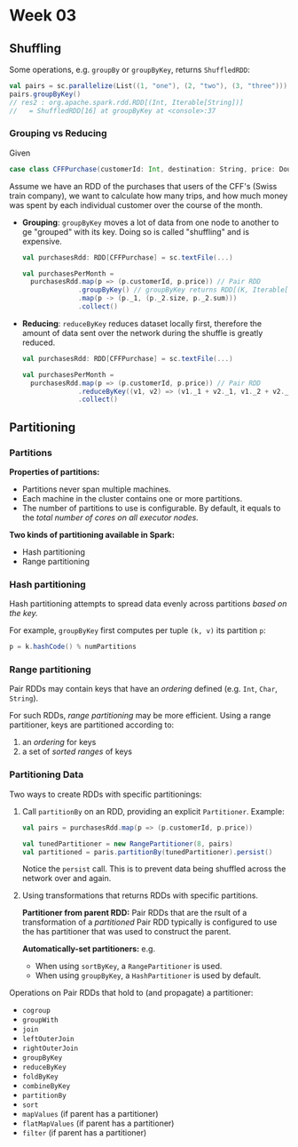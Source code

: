 # Week 03

## Shuffling

Some operations, e.g. `groupBy` or `groupByKey`, returns `ShuffledRDD`:

```scala
val pairs = sc.parallelize(List((1, "one"), (2, "two"), (3, "three")))
pairs.groupByKey()
// res2 : org.apache.spark.rdd.RDD[(Int, Iterable[String])]
//   = ShuffledRDD[16] at groupByKey at <console>:37
```

### Grouping vs Reducing

Given

```scala
case class CFFPurchase(customerId: Int, destination: String, price: Double)
```

Assume we have an RDD of the purchases that users of the CFF's (Swiss train
company), we want to calculate how many trips, and how much money was spent by
each individual customer over the course of the month.

- **Grouping**: `groupByKey` moves a lot of data from one node to another to
  ge "grouped" with its key. Doing so is called "shuffling" and is expensive.
  ```scala
  val purchasesRdd: RDD[CFFPurchase] = sc.textFile(...)

  val purchasesPerMonth =
    purchasesRdd.map(p => (p.customerId, p.price)) // Pair RDD
                .groupByKey() // groupByKey returns RDD[(K, Iterable[V])]
                .map(p -> (p._1, (p._2.size, p._2.sum)))
                .collect()
  ```
- **Reducing**: `reduceByKey` reduces dataset locally first, therefore the
  amount of data sent over the network during the shuffle is greatly reduced.
  ```scala
  val purchasesRdd: RDD[CFFPurchase] = sc.textFile(...)

  val purchasesPerMonth =
    purchasesRdd.map(p => (p.customerId, p.price)) // Pair RDD
                .reduceByKey((v1, v2) => (v1._1 + v2._1, v1._2 + v2._2))
                .collect()
  ```

## Partitioning

### Partitions

**Properties of partitions:**
- Partitions never span multiple machines.
- Each machine in the cluster contains one or more partitions.
- The number of partitions to use is configurable. By default, it equals to
  the _total number of cores on all executor nodes._

**Two kinds of partitioning available in Spark:**
- Hash partitioning
- Range partitioning

###  Hash partitioning

Hash partitioning attempts to spread data evenly across partitions _based on
the key._

For example, `groupByKey` first computes per tuple `(k, v)` its partition `p`:

```scala
p = k.hashCode() % numPartitions
```

### Range partitioning

Pair RDDs may contain keys that have an _ordering_ defined (e.g. `Int`,
`Char`, `String`).

For such RDDs, _range partitioning_ may be more efficient. Using a range
partitioner, keys are partitioned according to:
1. an _ordering_ for keys
2. a set of _sorted ranges_ of keys

### Partitioning Data

Two ways to create RDDs with specific partitionings:

1. Call `partitionBy` on an RDD, providing an explicit `Partitioner`.
   Example:
   
   ```scala
   val pairs = purchasesRdd.map(p => (p.customerId, p.price))

   val tunedPartitioner = new RangePartitioner(8, pairs)
   val partitioned = paris.partitionBy(tunedPartitioner).persist()
   ```
   
   Notice the `persist` call. This is to prevent data being shuffled across
   the network over and again.
2. Using transformations that returns RDDs with specific partitions.

   **Partitioner from parent RDD:**
   Pair RDDs that are the rsult of a transformation of a _partitioned_ Pair
   RDD typically is configured to use the has partitioner that was used to
   construct the parent.

   **Automatically-set partitioners:**
   e.g.
   - When using `sortByKey`, a `RangePartitioner` is used.
   - When using `groupByKey`, a `HashPartitioner` is used by default.

Operations on Pair RDDs that hold to (and propagate) a partitioner:
- `cogroup`
- `groupWith`
- `join`
- `leftOuterJoin`
- `rightOuterJoin`
- `groupByKey`
- `reduceByKey`
- `foldByKey`
- `combineByKey`
- `partitionBy`
- `sort`
- `mapValues` (if parent has a partitioner)
- `flatMapValues` (if parent has a partitioner)
- `filter` (if parent has a partitioner)
